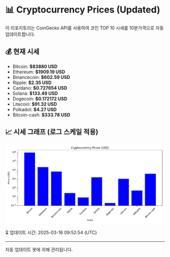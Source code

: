 
# 📊 Cryptocurrency Prices (Updated)

이 리포지토리는 CoinGecko API를 사용하여 코인 TOP 10 시세를 10분가격으로 자동 업데이트합니다.

## 💰 현재 시세
- Bitcoin: **$83880 USD**
- Ethereum: **$1909.19 USD**
- Binancecoin: **$602.59 USD**
- Ripple: **$2.35 USD**
- Cardano: **$0.727654 USD**
- Solana: **$133.49 USD**
- Dogecoin: **$0.172172 USD**
- Litecoin: **$91.32 USD**
- Polkadot: **$4.27 USD**
- Bitcoin-cash: **$333.78 USD**

## 📈 시세 그래프 (로그 스케일 적용)
![Crypto Prices](crypto_prices.png)

⏳ 업데이트 시간: 2025-03-16 09:52:54 (UTC)

---
자동 업데이트 봇에 의해 관리됩니다.
